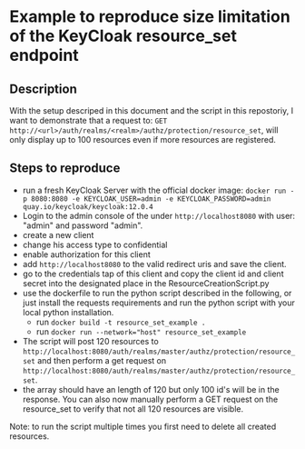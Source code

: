 # Example to reproduce size limitation of the KeyCloak resource_set endpoint

## Description

With the setup descriped in this document and the script in this repostoriy, I want to demonstrate that a request to:
` GET http://<url>/auth/realms/<realm>/authz/protection/resource_set `, will only
display up to 100 resources even if more resources are registered.  

## Steps to reproduce

- run a fresh KeyCloak Server with the official docker image: `docker run -p 8080:8080 -e KEYCLOAK_USER=admin -e KEYCLOAK_PASSWORD=admin quay.io/keycloak/keycloak:12.0.4`
- Login to the admin console of the under `http://localhost8080` with user: "admin" and password "admin".
- create a new client
- change his access type to confidential
- enable authorization for this client
- add `http://localhost8080` to the valid redirect uris and save the client.
- go to the credentials tap of this client and copy the client id and client secret into the designated place in the ResourceCreationScript.py
- use the dockerfile to run the python script described in the following, or just install the requests requirements and run the python script with your local python installation.
  - run `docker build -t resource_set_example .`
  - run `docker run --network="host" resource_set_example`
- The script will post 120 resources to `http://localhost:8080/auth/realms/master/authz/protection/resource_set` and then perform a get request on `http://localhost:8080/auth/realms/master/authz/protection/resource_set`.
- the array should have an length of 120 but only 100 id's will be in the response. You can also now manually perform a GET request on the resource_set to verify that not all 120 resources are visible.

Note: to run the script multiple times you first need to delete all created resources.
